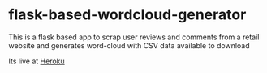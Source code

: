 # flask-based-wordcloud-generator
This is a flask based app to scrap user reviews and comments from a retail website and generates word-cloud with CSV data available to download

Its live at <a href="https://c17hawke-scraper01.herokuapp.com/">Heroku</a>
